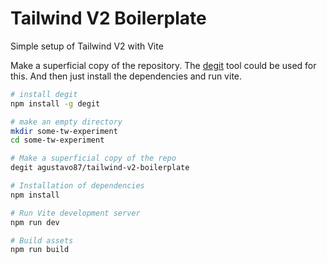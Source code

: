 # Tailwind V2 Boilerplate

Simple setup of Tailwind V2 with Vite

Make a superficial copy of the repository. The [degit](https://github.com/Rich-Harris/degit) tool could be used for this. And then just install the dependencies and run vite.


```sh
# install degit
npm install -g degit

# make an empty directory
mkdir some-tw-experiment
cd some-tw-experiment

# Make a superficial copy of the repo
degit agustavo87/tailwind-v2-boilerplate

# Installation of dependencies
npm install

# Run Vite development server
npm run dev

# Build assets
npm run build
```